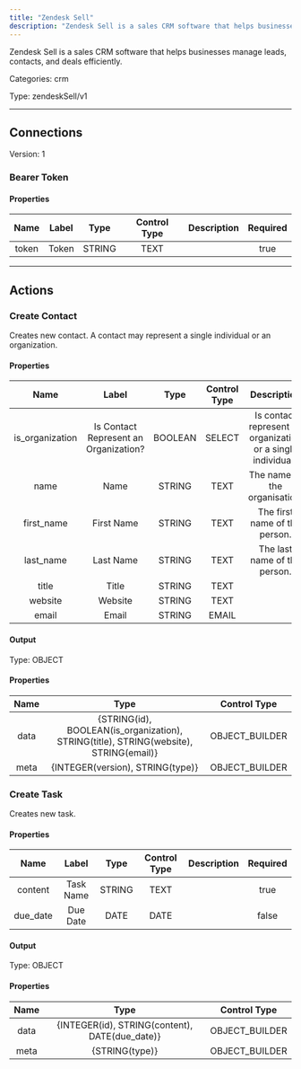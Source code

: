 ```yaml
---
title: "Zendesk Sell"
description: "Zendesk Sell is a sales CRM software that helps businesses manage leads, contacts, and deals efficiently."
---
```


Zendesk Sell is a sales CRM software that helps businesses manage leads, contacts, and deals efficiently.


Categories: crm


Type: zendeskSell/v1

<hr />



## Connections

Version: 1


### Bearer Token

#### Properties

|      Name       |      Label     |     Type     |     Control Type     |     Description     |     Required        |
|:--------------:|:--------------:|:------------:|:--------------------:|:-------------------:|:-------------------:|
| token | Token | STRING | TEXT  |  | true  |





<hr />



## Actions


### Create Contact
Creates new contact. A contact may represent a single individual or an organization.

#### Properties

|      Name       |      Label     |     Type     |     Control Type     |     Description     |     Required        |
|:--------------:|:--------------:|:------------:|:--------------------:|:-------------------:|:-------------------:|
| is_organization | Is Contact Represent an Organization? | BOOLEAN | SELECT  |  Is contact represent an organization or a single individual?  |  true  |
| name | Name | STRING | TEXT  |  The name of the organisation.  |  false  |
| first_name | First Name | STRING | TEXT  |  The first name of the person.  |  false  |
| last_name | Last Name | STRING | TEXT  |  The last name of the person.  |  true  |
| title | Title | STRING | TEXT  |  | false  |
| website | Website | STRING | TEXT  |  | false  |
| email | Email | STRING | EMAIL  |  | false  |


#### Output



Type: OBJECT


#### Properties

|     Name     |     Type     |     Control Type     |
|:------------:|:------------:|:--------------------:|
| data | {STRING\(id), BOOLEAN\(is_organization), STRING\(title), STRING\(website), STRING\(email)} | OBJECT_BUILDER  |
| meta | {INTEGER\(version), STRING\(type)} | OBJECT_BUILDER  |






### Create Task
Creates new task.

#### Properties

|      Name       |      Label     |     Type     |     Control Type     |     Description     |     Required        |
|:--------------:|:--------------:|:------------:|:--------------------:|:-------------------:|:-------------------:|
| content | Task Name | STRING | TEXT  |  | true  |
| due_date | Due Date | DATE | DATE  |  | false  |


#### Output



Type: OBJECT


#### Properties

|     Name     |     Type     |     Control Type     |
|:------------:|:------------:|:--------------------:|
| data | {INTEGER\(id), STRING\(content), DATE\(due_date)} | OBJECT_BUILDER  |
| meta | {STRING\(type)} | OBJECT_BUILDER  |








